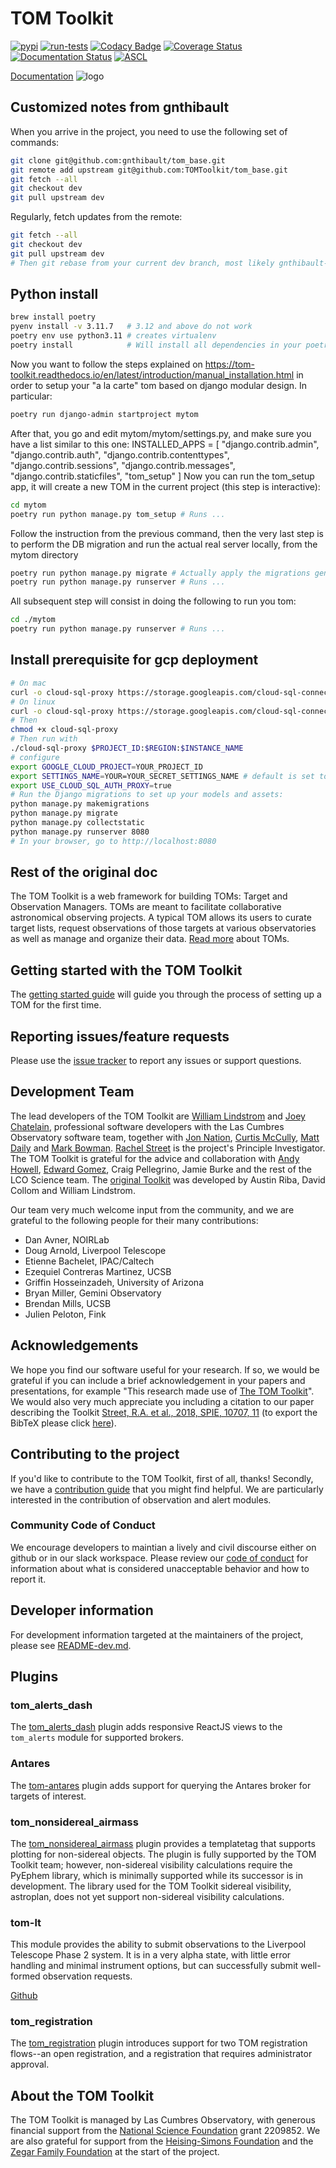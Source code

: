 # TOM Toolkit
[![pypi](https://img.shields.io/pypi/v/tomtoolkit.svg)](https://pypi.python.org/pypi/tomtoolkit)
[![run-tests](https://github.com/TOMToolkit/tom_base/actions/workflows/run-tests.yml/badge.svg)](https://github.com/TOMToolkit/tom_base/actions/workflows/run-tests.yml)
[![Codacy Badge](https://app.codacy.com/project/badge/Grade/a09d330b4dca4a4a86e68755268b7da3)](https://www.codacy.com/gh/TOMToolkit/tom_base/dashboard?utm_source=github.com&amp;utm_medium=referral&amp;utm_content=TOMToolkit/tom_base&amp;utm_campaign=Badge_Grade)
[![Coverage Status](https://coveralls.io/repos/github/TOMToolkit/tom_base/badge.svg?branch=main)](https://coveralls.io/github/TOMToolkit/tom_base?branch=main)
[![Documentation Status](https://readthedocs.org/projects/tom-toolkit/badge/?version=stable)](https://tom-toolkit.readthedocs.io/en/stable/?badge=stable)
[![ASCL](https://img.shields.io/badge/ascl-2208.004-blue.svg?colorB=262255)](https://ascl.net/2208.004)

[Documentation](https://tom-toolkit.readthedocs.io/en/latest/)
![logo](tom_common/static/tom_common/img/logo-color.png)

## Customized notes from gnthibault
When you arrive in the project, you need to use the following set of commands:

```bash
git clone git@github.com:gnthibault/tom_base.git
git remote add upstream git@github.com:TOMToolkit/tom_base.git
git fetch --all
git checkout dev
git pull upstream dev
```

Regularly, fetch updates from the remote:
```bash
git fetch --all
git checkout dev
git pull upstream dev
# Then git rebase from your current dev branch, most likely gnthibault-dev
```

## Python install
```bash
brew install poetry
pyenv install -v 3.11.7   # 3.12 and above do not work
poetry env use python3.11 # creates virtualenv
poetry install            # Will install all dependencies in your poetry virtual env
```
Now you want to follow the steps explained on https://tom-toolkit.readthedocs.io/en/latest/introduction/manual_installation.html
in order to setup your "a la carte" tom based on django modular design.
In particular:

```bash
poetry run django-admin startproject mytom
```
After that, you go and edit mytom/mytom/settings.py, and make sure you have a list similar to this one:
INSTALLED_APPS = [
    "django.contrib.admin",
    "django.contrib.auth",
    "django.contrib.contenttypes",
    "django.contrib.sessions",
    "django.contrib.messages",
    "django.contrib.staticfiles",
	"tom_setup"
]
Now you can run the tom_setup app, it will create a new TOM in the current project (this step is interactive):
```bash
cd mytom
poetry run python manage.py tom_setup # Runs ...
```

Follow the instruction from the previous command, then the very last step is to perform the DB migration and run the actual real server locally, from the mytom directory

```bash
poetry run python manage.py migrate # Actually apply the migrations generated at the makemigrations step
poetry run python manage.py runserver # Runs ...
```

All subsequent step will consist in doing the following to run you tom:
```bash
cd ./mytom
poetry run python manage.py runserver # Runs ...
```


## Install prerequisite for gcp deployment

```bash
# On mac
curl -o cloud-sql-proxy https://storage.googleapis.com/cloud-sql-connectors/cloud-sql-proxy/v2.13.0/cloud-sql-proxy.darwin.amd64
# On linux
curl -o cloud-sql-proxy https://storage.googleapis.com/cloud-sql-connectors/cloud-sql-proxy/v2.13.0/cloud-sql-proxy.linux.amd64
# Then
chmod +x cloud-sql-proxy
# Then run with
./cloud-sql-proxy $PROJECT_ID:$REGION:$INSTANCE_NAME
# configure
export GOOGLE_CLOUD_PROJECT=YOUR_PROJECT_ID
export SETTINGS_NAME=YOUR=YOUR_SECRET_SETTINGS_NAME # default is set to django_settings, no need to specify if default
export USE_CLOUD_SQL_AUTH_PROXY=true
# Run the Django migrations to set up your models and assets:
python manage.py makemigrations
python manage.py migrate
python manage.py collectstatic
python manage.py runserver 8080
# In your browser, go to http://localhost:8080
```

## Rest of the original doc
The TOM Toolkit is a web framework for building TOMs: Target and Observation
Managers. TOMs are meant to facilitate collaborative astronomical observing
projects. A typical TOM allows its users to curate target lists, request
observations of those targets at various observatories as well as manage and
organize their data. [Read more](https://tom-toolkit.readthedocs.io/en/stable/introduction/about.html) about TOMs.

## Getting started with the TOM Toolkit
The [getting started guide](https://tom-toolkit.readthedocs.io/en/latest/introduction/getting_started.html)
will guide you through the process of setting up a TOM for the first time.

## Reporting issues/feature requests
Please use the [issue tracker](https://github.com/TOMToolkit/tom_base/issues) to
report any issues or support questions.

## Development Team
The lead developers of the TOM Toolkit are [William Lindstrom](https://lco.global/people/>)
and [Joey Chatelain](https://sites.google.com/site/josephchatelain>),
professional software developers with the Las Cumbres Observatory software team,
together with [Jon Nation](https://lco.global/people/>), [Curtis McCully](https://lco.global/people/>),
[Matt Daily](https://lco.global/people/>) and [Mark Bowman](https://lco.global/people/>).  [Rachel Street](https://lco.global/user/rstreet/>) is the project's Principle Investigator.
The TOM Toolkit is grateful for the advice and collaboration with [Andy Howell](http://www.dahowell.com/),
[Edward Gomez](https://www.zemogle.net/>), Craig Pellegrino, Jamie Burke and the rest of the LCO Science team.
The [original Toolkit](https://zenodo.org/records/4437764>) was developed by
Austin Riba, David Collom and William Lindstrom.

Our team very much welcome input from the community, and we are grateful to
the following people for their many contributions:
 - Dan Avner, NOIRLab
 - Doug Arnold, Liverpool Telescope
 - Etienne Bachelet, IPAC/Caltech
 - Ezequiel Contreras Martinez, UCSB
 - Griffin Hosseinzadeh, University of Arizona
 - Bryan Miller, Gemini Observatory
 - Brendan Mills, UCSB
 - Julien Peloton, Fink

## Acknowledgements

We hope you find our software useful for your research.  If so, we would be grateful
if you can include a brief acknowledgement in your papers and presentations, for example
"This research made use of [The TOM Toolkit](https://tom-toolkit.readthedocs.io/)".
We would also very much appreciate you including a citation to our paper describing
the Toolkit [Street, R.A. et al., 2018, SPIE, 10707, 11](http://adsabs.harvard.edu/abs/2018SPIE10707E..11S)
(to export the BibTeX please click [here](https://ui.adsabs.harvard.edu/abs/2018SPIE10707E..11S/exportcitation)).


## Contributing to the project
If you'd like to contribute to the TOM Toolkit, first of all, thanks! Secondly, we
have a [contribution guide](https://tom-toolkit.readthedocs.io/en/stable/introduction/contributing.html) that
you might find helpful. We are particularly interested in the contribution of
observation and alert modules.

### Community Code of Conduct
We encourage developers to maintian a lively and civil discourse either on github or in our slack workspace.
Please review our [code of conduct](CODE_OF_CONDUCT.md) for information about what is considered unacceptable behavior and how to report it.

## Developer information
For development information targeted at the maintainers of the project, please see [README-dev.md](README-dev.md).

## Plugins

### tom_alerts_dash

The [tom_alerts_dash](https://github.com/TOMToolkit/tom_alerts_dash) plugin adds responsive ReactJS views to the
`tom_alerts` module for supported brokers.

### Antares

The [tom-antares](https://github.com/TOMToolkit/tom_antares) plugin adds support
for querying the Antares broker for targets of interest.

### tom_nonsidereal_airmass

The [tom_nonsidereal_airmass](https://github.com/TOMToolkit/tom_nonsidereal_airmass) plugin provides a templatetag
that supports plotting for non-sidereal objects. The plugin is fully supported by the TOM Toolkit team; however,
non-sidereal visibility calculations require the PyEphem library, which is minimally supported while its successor
is in development. The library used for the TOM Toolkit sidereal visibility, astroplan, does not yet support
non-sidereal visibility calculations.

### tom-lt

This module provides the ability to submit observations to the Liverpool Telescope Phase 2 system. It is in a very alpha
state, with little error handling and minimal instrument options, but can successfully submit well-formed observation
requests.

[Github](https://github.com/TOMToolkit/tom_lt)

### tom_registration

The [tom_registration](https://github.com/TOMToolkit/tom_registration) plugin introduces support for two TOM registration
flows--an open registration, and a registration that requires administrator approval.

## About the TOM Toolkit

The TOM Toolkit is managed by Las Cumbres Observatory, with generous
financial support from the [National Science Foundation](https://www.nsf.gov/>) grant 2209852.
We are also grateful for support from the [Heising-Simons Foundation](https://hsfoundation.org>)
and the [Zegar Family Foundation](https://sites.google.com/zegarff.org/site>) at the start
of the project.
